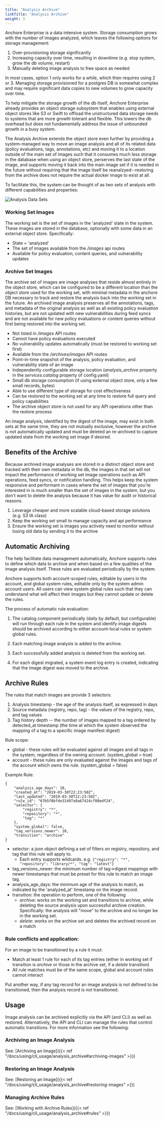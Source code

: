 ```yaml
---
title: "Analysis Archive"
linkTitle: "Analysis Archive"
weight: 3
---
```


Anchore Enterprise is a data intensive system. Storage consumption grows with the number of images analyzed, which leaves the
following options for storage management:

1. Over-provisioning storage significantly
2. Increasing capacity over time, resulting in downtime (e.g. stop system, grow the db volume, restart)
3. Manually deleting image analysis to free space as needed

In most cases, option 1 only works for a while, which then requires using 2 or 3. Managing storage provisioned for a 
postgres DB is somewhat complex and may require significant data copies to new volumes to grow capacity over time.

To help mitigate the storage growth of the db itself, Anchore Enterprise already provides an object storage subsystem that 
enables using external object stores like S3 or Swift to offload the unstructured data storage needs to systems that are 
more growth tolerant and flexible. This lowers the db overhead but does not fundamentally address the issue of unbounded 
growth in a busy system.

The Analysis Archive extends the object store even further by providing a system-managed way to move an image analysis 
and all of its related data (policy evaluations, tags, annotations, etc) and moving it to a location outside of the main
set of images such that it consumes much less storage in the database when using an object store, perserves the last 
state of the image, and supports moving it back into the main image set if it is needed in the future without requiring 
that the image itself be reanalzyed--restoring from the archive does not require the actual docker image to exist at all.

To facilitate this, the system can be thought of as two sets of analysis with different capabilities and properties:

![Analysis Data Sets](analysis_archive_overview.svg)

### Working Set Images

The working set is the set of images in the 'analyzed' state in the system. These images are stored in the database, 
optionally with some data in an external object store. Specifically:

* State = 'analyzed'
* The set of images available from the _/images_ api routes
* Available for policy evaluation, content queries, and vulnerability updates

### Archive Set Images

The archive set of images are image analyses that reside almost entirely in the object store, which can be configured to
be a different location than the object store used for the working set, with minimal metadata in the anchore DB necessary
to track and restore the analysis back into the working set in the future. An archived image analysis preserves all the
annotations, tags, and metadata of the original analysis as well as all existing policy evaluation histories, but
are not updated with new vulnerabilities during feed syncs and are not available for new policy evaluations or content
queries without first being restored into the working set.

* Not listed in _/images_ API routes
* Cannot have policy evaluations executed
* No vulnerability updates automatically (must be restored to working set first)
* Available from the _/archives/images_ API routes
* Point-in-time snapshot of the analysis, policy evaluation, and vulnerability state of an image
* Independently configurable storage location (_analysis_archive_ property in the _services.catalog_ property of config.yaml)
* Small db storage consumption (if using external object store, only a few small records, bytes)
* Able to use different type of storage for cost effectiveness
* Can be restored to the working set at any time to restore full query and policy capabilities
* The archive object store is not used for any API operations other than the restore process


An image analysis, identified by the digest of the image, may exist in both sets at the same time, they are not mutually
exclusive, however the archive is not automatically updated and must be deleted an re-archived to capture updated state 
from the working set image if desired.

## Benefits of the Archive

Because archived image analyses are stored in a distinct object store and tracked with their own metadata in the db, the
images in that set will not impact the performance of working set image operations such as API operations, feed syncs, or
notification handling. This helps keep the system responsive and performant in cases where the set of images that you're
interested in is much smaller than the set of images in the system, but you don't want to delete the analysis because it 
has value for audit or historical reasons.

1. Leverage cheaper and more scalable cloud-based storage solutions (e.g. S3 IA class)
2. Keep the working set small to manage capacity and api performance
3. Ensure the working set is images you actively need to monitor without losing old data by sending it to the archive 


## Automatic Archiving

The help facilitate data management automatically, Anchore supports rules to define which data to archive and when 
based on a few qualities of the image analysis itself. These rules are evaluated periodically by the system.

Anchore supports both account-scoped rules, editable by users in the account, and global system rules, editable only by
the system admin account users. All users can view system global rules such that they can understand what will affect
their images but they cannot update or delete the rules.

The process of automatic rule evaluation:

1. The catalog component periodically (daily by default, but configurable) will run through each rule in the system and
identify image digests should be archived according to either account-local rules or system global rules.
 
2. Each matching image analysis is added to the archive.

3. Each successfully added analysis is deleted from the working set.

4. For each digest migrated, a system event log entry is created, indicating that the image digest was moved to the 
archive.


## Archive Rules

The rules that match images are provide 3 selectors:

1. Analysis timestamp - the age of the analysis itself, as expressed in days
2. Source metadata (registry, repo, tag) - the values of the registry, repo, and tag values
3. Tag history depth -- the number of images mapped to a tag ordered by detected_at timestamp (the time at which the 
system observed the mapping of a tag to a specific image manifest digest)

Rule scope:

* global - these rules will be evaluated against all images and all tags in the system, regardless of the owning account.
 (system_global = true)
* account - these rules are only evaluated against the images and tags of the account which owns the rule. (system_global = false)

Example Rule:

```
{
    "analysis_age_days": 10,
    "created_at": "2019-03-30T22:23:50Z",
    "last_updated": "2019-03-30T22:23:50Z",
    "rule_id": "67b5f8bfde31497a9a67424cf80edf24",
    "selector": {
        "registry": "*",
        "repository": "*",
        "tag": "*"
    },
    "system_global": false,
    "tag_versions_newer": 10,
    "transition": "archive"
}
```

* selector: a json object defining a set of filters on registry, repository, and tag that this rule will apply to.
  * Each entry supports wildcards. e.g. `{"registry": "*", "repository": "library/*", "tag": "latest"}`
* tag_versions_newer: the minimum number of tag->digest mappings with newer timestamps that must be preset for this rule to 
match an image tag.
* analysis_age_days: the minimum age of the analysis to match, as indicated by the 'analyzed_at' timestamp on the image record.
* transition: the operation to perform, one of the following
  * _archive_: works on the working set and transitions to archive, while deleting the source analysis upon successful
  archive creation. Specifically: the analysis will "move" to the archive and no longer be in the working set.
  * _delete_: works on the archive set and deletes the archived record on a match


### Rule conflicts and application:

For an image to be transitioned by a rule it must:

* Match at least 1 rule for each of its tag entries (either in working set if transition is _archive_ or those in the 
archive set, if a _delete_ transition)
* All rule matches must be of the same scope, global and account rules cannot interact

Put another way, if any tag record for an image analysis is not defined to be transitioned, then the analysis record is 
not transitioned.


## Usage

Image analysis can be archived explicitly via the API (and CLI) as well as restored. Alternatively, the API and CLI can
manage the rules that control automatic transitions. For more information see the following:

### Archiving an Image Analysis

See: [Archiving an Image]({{< ref "/docs/using/cli_usage/analysis_archive#archiving-images" >}})

### Restoring an Image Analysis

See: [Restoring an Image]({{< ref "/docs/using/cli_usage/analysis_archive#restoring-images" >}})

### Managing Archive Rules

See: [Working with Archive Rules]({{< ref "/docs/using/cli_usage/analysis_archive#rules" >}})

